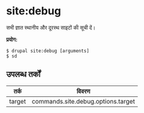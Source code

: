 # site:debug
सभी ज्ञात स्थानीय और दूरस्थ साइटों की सूची दें।

**प्रयोग:**
```
$ drupal site:debug [arguments] 
$ sd  
```

## उपलब्ध तर्कों
तर्क | विवरण
---------|-------------
target | commands.site.debug.options.target
